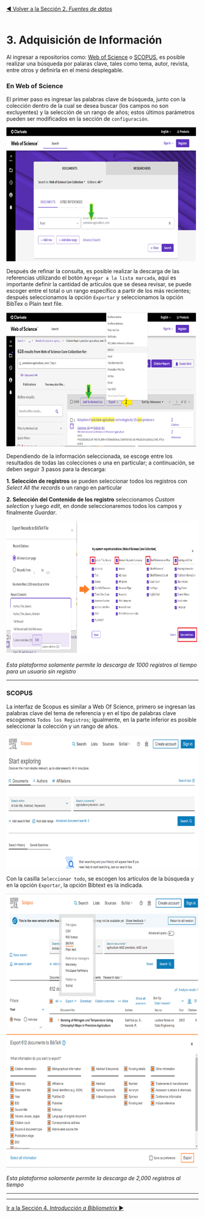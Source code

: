 [:arrow_backward: Volver a la Sección 2. *Fuentes de datos*](https://github.com/paozuluaga/Bibliometrix_Course/blob/master/2.%20Fuentes%20de%20Datos.md#2-fuentes-de-datos) 
<br>
<br>


# 3. Adquisición de Información

Al ingresar a repositorios como: [Web of Science](http://webofknowledge.com) o [SCOPUS](http://scopus.com), es posible realizar una búsqueda por palaras clave, tales como tema, autor, revista, entre otros y definirla en el menú desplegable. 

### En Web of Science

El primer paso es ingresar las palabras clave de búsqueda, junto con la colección dentro de la cual se desea buscar (los campos no son excluyentes) y la selección de un rango de años; estos últimos parámetros pueden ser modificados en la sección de `configuración`.

<p align="center">
  <img height="350" src="/images/wok1.png">
</p>

Después de refinar la consulta, es posible realizar la descarga de las referencias utilizando el botón `Agregar a la lista marcada`, aquí es importante definir la cantidad de artículos que se desea revisar, se puede escoger entre el total o un rango específico a partir de los más recientes; después seleccionamos la opción `Exportar` y seleccionamos la opción BibTex o Plain text file.

<p align="center">
  <img height="350" src="/images/wok2.png">
</p>

Dependiendo de la información seleccionada, se escoge entre los resultados de todas las colecciones o una en particular; a continuación, se deben seguir 3 pasos para la descarga: 

**1. Selección de registros** se pueden seleccionar todos los registros con *Select All the records* o un rango en particular

**2. Selección del Contenido de los registro** seleccionamos *Custom selection* y luego *edit*, en donde seleccionaremos todos los campos y finalmente *Guardar*.


<p align="center">
  <img height="350" src="/images/wok3.png">
</p>

*Esta plataforma solamente permite la descarga de 1000 registros al tiempo para un usuario sin registro*

_________________________________________
### SCOPUS

La interfaz de Scopus es similar a Web Of Science, primero se ingresan las palabras clave del tema de referencia y en el tipo de palabras clave escogemos `Todos los Registros`; igualmente, en la parte inferior es posible seleccionar la colección y un rango de años.

<p align="center">
  <img height="350" src="/images/scopus1.png">
</p>

Con la casilla `Seleccionar todo`, se escogen los artículos de la búsqueda y en la opción `Exportar`, la opción Bibtext es la indicada.

<p align="center">
  <img height="350" src="/images/scopus2.png">
</p>

<p align="center">
  <img height="350" src="/images/scopus3.png">
</p>

*Esta plataforma solamente permite la descarga de 2,000 registros al tiempo*

_____________
_____________

[Ir a la Sección 4. *Introducción a Bibliometrix* :arrow_forward:](https://github.com/paozuluaga/Bibliometrix_Course/blob/master/4.%20Introducci%C3%B3n%20a%20Bibliometrix.md#4-introducci%C3%B3n-a-bibliometrix)

